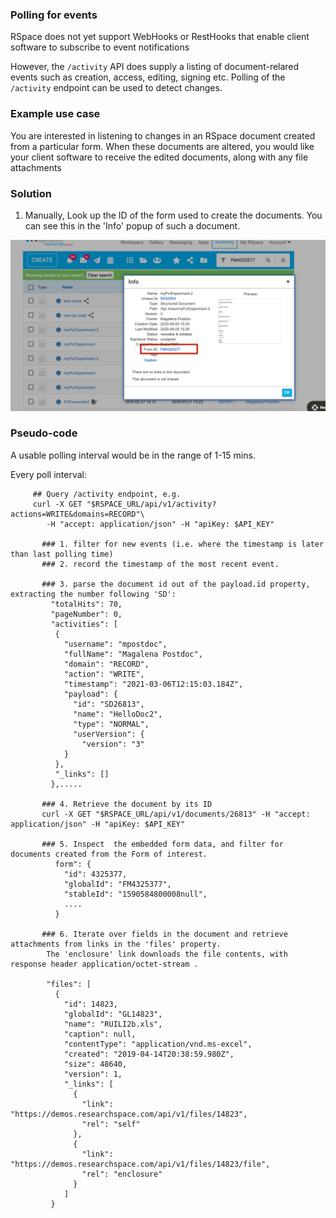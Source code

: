 ### Polling for events

RSpace does not yet support WebHooks or RestHooks that enable client software to subscribe to event notifications

However, the `/activity` API does supply a listing of document-relared events such as creation, access, editing, signing etc.
Polling of the `/activity` endpoint can be used to detect changes.

### Example use case

You are interested in listening to changes in an RSpace document created from a particular form.
When these documents are altered, you would like your client software to receive the edited documents, along with any file attachments

### Solution

1. Manually, Look up the ID of the form used to create the documents. You can see this in the 'Info' popup of such a document. 
<img src="FormIdRef.png" alt="drawing" width="800"/>

### Pseudo-code
A usable polling interval would be in the range of 1-15 mins.

Every poll interval:

```
     ## Query /activity endpoint, e.g.
     curl -X GET "$RSPACE_URL/api/v1/activity?actions=WRITE&domains=RECORD"\
        -H "accept: application/json" -H "apiKey: $API_KEY"
  
       ### 1. filter for new events (i.e. where the timestamp is later than last polling time)
       ### 2. record the timestamp of the most recent event.

       ### 3. parse the document id out of the payload.id property, extracting the number following 'SD':
         "totalHits": 70,
         "pageNumber": 0,
         "activities": [
          {
            "username": "mpostdoc",
            "fullName": "Magalena Postdoc",
            "domain": "RECORD",
            "action": "WRITE",
            "timestamp": "2021-03-06T12:15:03.184Z",
            "payload": {
              "id": "SD26813",
              "name": "HelloDoc2",
              "type": "NORMAL",
              "userVersion": {
                "version": "3"
            }
          },
          "_links": []
         },.....

       ### 4. Retrieve the document by its ID
       curl -X GET "$RSPACE_URL/api/v1/documents/26813" -H "accept: application/json" -H "apiKey: $API_KEY"

       ### 5. Inspect  the embedded form data, and filter for documents created from the Form of interest.
          form": {
            "id": 4325377,
            "globalId": "FM4325377",
            "stableId": "1590584800008null",
            ....
          }

       ### 6. Iterate over fields in the document and retrieve attachments from links in the 'files' property.
        The 'enclosure' link downloads the file contents, with response header application/octet-stream .

        "files": [
          {
            "id": 14823,
            "globalId": "GL14823",
            "name": "RUILI2b.xls",
            "caption": null,
            "contentType": "application/vnd.ms-excel",
            "created": "2019-04-14T20:38:59.980Z",
            "size": 48640,
            "version": 1,
            "_links": [
              {
                "link": "https://demos.researchspace.com/api/v1/files/14823",
                "rel": "self"
              },
              {
                "link": "https://demos.researchspace.com/api/v1/files/14823/file",
                "rel": "enclosure"
              }
            ]
         }
```


